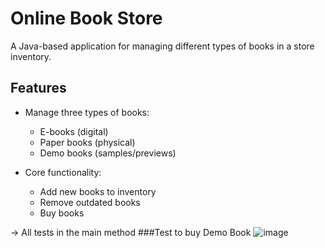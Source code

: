 # Online Book Store

A Java-based application for managing different types of books in a store inventory.

## Features

- Manage three types of books:
  - E-books (digital)
  - Paper books (physical)
  - Demo books (samples/previews)
  
- Core functionality:
  - Add new books to inventory
  - Remove outdated books
  - Buy books

-> All tests in the main method 
###Test to buy Demo Book
![image](https://github.com/user-attachments/assets/3997874a-1863-4cd2-afe2-25185761975b)


